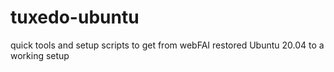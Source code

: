 # tuxedo-ubuntu
quick tools and setup scripts to get from webFAI restored Ubuntu 20.04 to a working setup
